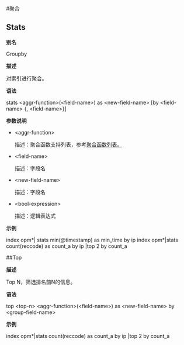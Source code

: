 #聚合

## Stats

**别名**

Groupby

**描述**

对索引进行聚合。

**语法**

stats &lt;aggr-function&gt;(&lt;field-name&gt;) as &lt;new-field-name&gt;  [by &lt;field-name&gt; {, &lt;field-name&gt;}]

**参数说明**

* &lt;aggr-function&gt;

   描述：聚合函数支持列表，参考[聚合函数列表。](log_search/appendix/aggregation_list.md)

* &lt;field-name&gt;

   描述：字段名

* &lt;new-field-name&gt;

   描述：字段名

* &lt;bool-expression&gt;

   描述：逻辑表达式

**示例**

index opm*| stats min(@timestamp) as min_time by ip
index opm*|stats count(reccode) as count_a by ip |top 2 by count_a


##Top

**描述**

Top N，筛选排名前N的信息。

**语法**

top &lt;top-n&gt; &lt;aggr-function&gt;(&lt;field-name&gt;) as &lt;new-field-name&gt; by &lt;group-field-name&gt;

**示例**

index opm*|stats count(reccode) as count_a by ip |top 2 by count_a


